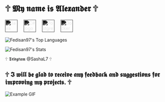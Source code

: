 #  🕆 𝕸𝖞 𝖓𝖆𝖒𝖊 𝖎𝖘 𝕬𝖑𝖊𝖝𝖆𝖓𝖉𝖊𝖗 🕆

  <div align="left">
<img src="https://cdn.jsdelivr.net/gh/devicons/devicon/icons/java/java-original.svg" height="40" alt="Java logo" title="Java" style="filter: grayscale(100%) invert(1);" />
    <img width="12" />
<img src="https://cdn.jsdelivr.net/gh/devicons/devicon/icons/csharp/csharp-original.svg" height="40" alt="C# logo" title="C#" style="filter: grayscale(100%) invert(1);"  />
    <img width="12" />
<img src="https://cdn.jsdelivr.net/gh/devicons/devicon/icons/postgresql/postgresql-original.svg" height="40" alt="PostgreSQL logo" title="PostgreSQL" style="filter: grayscale(100%) invert(1);"  />
    <img width="12" />
<img src="https://cdn.jsdelivr.net/gh/devicons/devicon/icons/docker/docker-original.svg" height="40" alt="Docker logo" title="Docker" style="filter: grayscale(100%) invert(1);" />
   </div>

![Fedisan97's Top Languages](https://github-readme-stats.vercel.app/api/top-langs/?username=Fedisan97&theme=graywhite&show_icons=true&hide_border=true&layout=compact)

![Fedisan97's Stats](https://github-readme-stats.vercel.app/api?username=Fedisan97&theme=graywhite&show_icons=true&hide_border=true&count_private=true)



🕆 𝕿𝖊𝖑𝖊𝖌𝖗𝖆𝖒
  @SashaL7 🕆

## 🕆 𝕴 𝖜𝖎𝖑𝖑 𝖇𝖊 𝖌𝖑𝖆𝖉 𝖙𝖔 𝖗𝖊𝖈𝖊𝖎𝖛𝖊 𝖆𝖓𝖞 𝖋𝖊𝖊𝖉𝖇𝖆𝖈𝖐 𝖆𝖓𝖉 𝖘𝖚𝖌𝖌𝖊𝖘𝖙𝖎𝖔𝖓𝖘 𝖋𝖔𝖗 𝖎𝖒𝖕𝖗𝖔𝖛𝖎𝖓𝖌 𝖒𝖞 𝖕𝖗𝖔𝖏𝖊𝖈𝖙𝖘. 🕆
>
 ![Example GIF](https://i.pinimg.com/originals/f7/64/10/f76410086df1c7b9244bfb19b83a4d91.gif)

